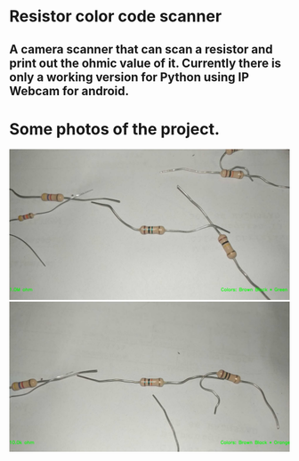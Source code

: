 # Resistor color code scanner

## A camera scanner that can scan a resistor and print out the ohmic value of it. Currently there is only a working version for Python using IP Webcam for android.

# Some photos of the project.




![](Photo%20documentation/Example1.PNG)
![](Photo%20documentation/Example2.PNG)
